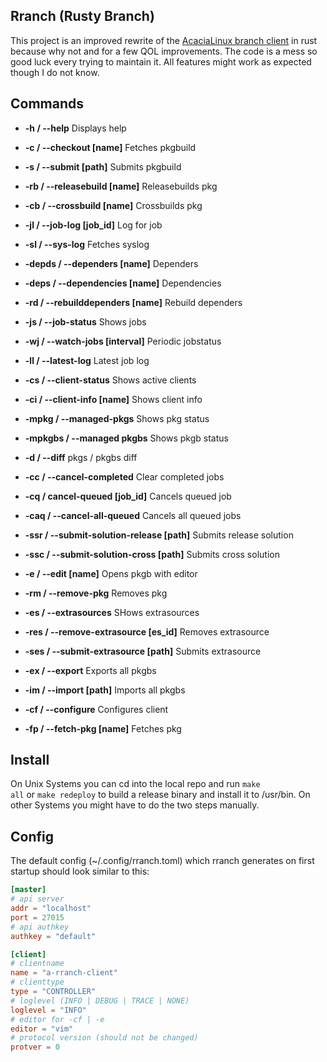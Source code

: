 ## Rranch (Rusty Branch)

This project is an improved rewrite of the [AcaciaLinux branch client](https://github.com/AcaciaLinux/branch) in rust because why not and for a few QOL improvements. The code is a mess so good luck every trying to maintain it. All features might work as expected though I do not know.

## Commands

* **-h / --help** Displays help

* **-c / --checkout [name]** Fetches pkgbuild

* **-s / --submit [path]** Submits pkgbuild

* **-rb / --releasebuild [name]** Releasebuilds pkg

* **-cb / --crossbuild [name]** Crossbuilds pkg

* **-jl / --job-log [job_id]** Log for job

* **-sl / --sys-log** Fetches syslog

* **-depds / --dependers [name]** Dependers

* **-deps / --dependencies [name]** Dependencies

* **-rd / --rebuilddependers [name]** Rebuild dependers

* **-js / --job-status** Shows jobs

* **-wj / --watch-jobs [interval]** Periodic jobstatus

* **-ll / --latest-log** Latest job log

* **-cs / --client-status** Shows active clients

* **-ci / --client-info [name]** Shows client info

* **-mpkg / --managed-pkgs** Shows pkg status

* **-mpkgbs / --managed pkgbs** Shows pkgb status

* **-d / --diff** pkgs / pkgbs diff

* **-cc / --cancel-completed** Clear completed jobs

* **-cq / cancel-queued [job_id]** Cancels queued job

* **-caq / --cancel-all-queued** Cancels all queued jobs

* **-ssr / --submit-solution-release [path]** Submits release solution

* **-ssc / --submit-solution-cross [path]** Submits cross solution

* **-e / --edit [name]** Opens pkgb with editor

* **-rm / --remove-pkg** Removes pkg

* **-es / --extrasources** SHows extrasources

* **-res / --remove-extrasource [es_id]** Removes extrasource

* **-ses / --submit-extrasource [path]** Submits extrasource

* **-ex / --export** Exports all pkgbs

* **-im / --import [path]** Imports all pkgbs

* **-cf / --configure** Configures client

* **-fp / --fetch-pkg [name]** Fetches pkg

## Install

On Unix Systems you can cd into the local repo and run <code>make all</code> or <code>make redeploy</code> to build a release binary and install it to /usr/bin. On other Systems you might have to do the two steps manually.

## Config

The default config (~/.config/rranch.toml) which rranch generates on first startup should look similar to this:

```toml
[master]
# api server
addr = "localhost"
port = 27015
# api authkey
authkey = "default"

[client]
# clientname
name = "a-rranch-client"
# clienttype
type = "CONTROLLER"
# loglevel (INFO | DEBUG | TRACE | NONE)
loglevel = "INFO"
# editor for -cf | -e
editor = "vim"
# protocol version (should not be changed)
protver = 0
```
